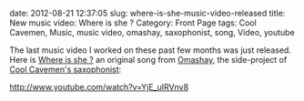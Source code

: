 date: 2012-08-21 12:37:05
slug: where-is-she-music-video-released
title: New music video: Where is she ?
Category: Front Page
tags: Cool Cavemen, Music, music video, omashay, saxophonist, song, Video, youtube

The last music video I worked on these past few months was just released. Here is [Where is she ?](http://omashay.com/compositions/sounds/where-is-she-song/) an original song from [Omashay](http://omashay.com), the side-project of [Cool Cavemen's saxophonist](http://coolcavemen.com/biography/tomasito/):

http://www.youtube.com/watch?v=YjE_uIRVnv8
